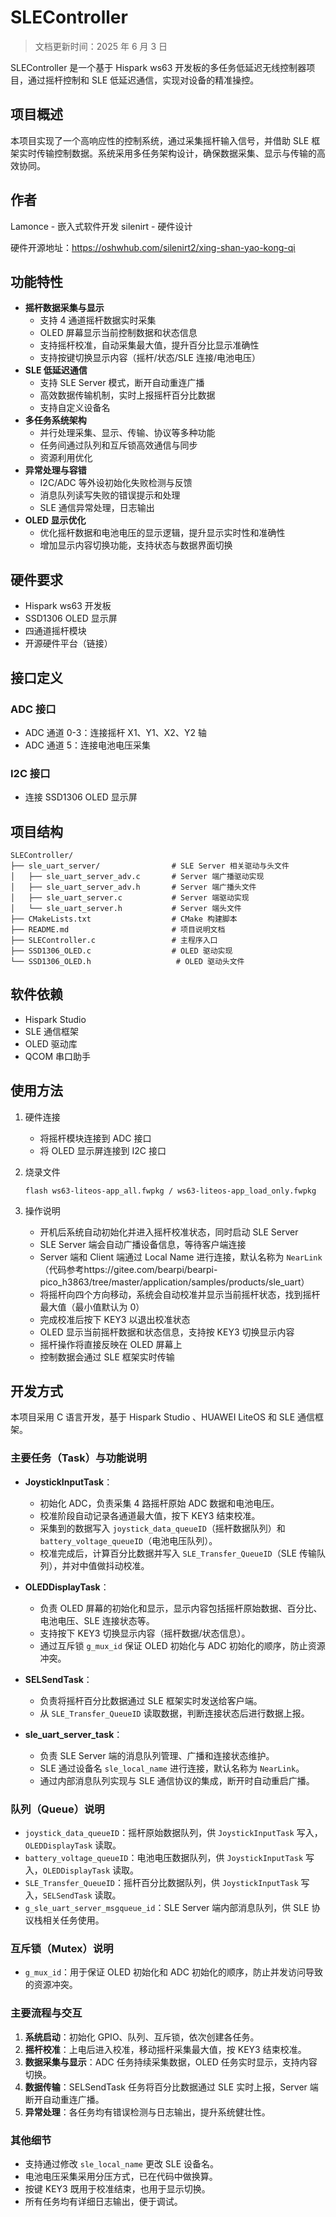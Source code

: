 # SLEController

> 文档更新时间：2025 年 6 月 3 日

SLEController 是一个基于 Hispark ws63 开发板的多任务低延迟无线控制器项目，通过摇杆控制和 SLE 低延迟通信，实现对设备的精准操控。

## 项目概述

本项目实现了一个高响应性的控制系统，通过采集摇杆输入信号，并借助 SLE 框架实时传输控制数据。系统采用多任务架构设计，确保数据采集、显示与传输的高效协同。


## 作者

Lamonce - 嵌入式软件开发
silenirt - 硬件设计

硬件开源地址：https://oshwhub.com/silenirt2/xing-shan-yao-kong-qi

## 功能特性

- **摇杆数据采集与显示**
  - 支持 4 通道摇杆数据实时采集
  - OLED 屏幕显示当前控制数据和状态信息
  - 支持摇杆校准，自动采集最大值，提升百分比显示准确性
  - 支持按键切换显示内容（摇杆/状态/SLE 连接/电池电压）
- **SLE 低延迟通信**
  - 支持 SLE Server 模式，断开自动重连广播
  - 高效数据传输机制，实时上报摇杆百分比数据
  - 支持自定义设备名
- **多任务系统架构**
  - 并行处理采集、显示、传输、协议等多种功能
  - 任务间通过队列和互斥锁高效通信与同步
  - 资源利用优化
- **异常处理与容错**
  - I2C/ADC 等外设初始化失败检测与反馈
  - 消息队列读写失败的错误提示和处理
  - SLE 通信异常处理，日志输出
- **OLED 显示优化**
  - 优化摇杆数据和电池电压的显示逻辑，提升显示实时性和准确性
  - 增加显示内容切换功能，支持状态与数据界面切换

## 硬件要求

- Hispark ws63 开发板
- SSD1306 OLED 显示屏
- 四通道摇杆模块
- 开源硬件平台（链接）

## 接口定义

### ADC 接口
- ADC 通道 0-3：连接摇杆 X1、Y1、X2、Y2 轴
- ADC 通道 5：连接电池电压采集

### I2C 接口
- 连接 SSD1306 OLED 显示屏

## 项目结构

```
SLEController/
├── sle_uart_server/                # SLE Server 相关驱动与头文件
│   ├── sle_uart_server_adv.c       # Server 端广播驱动实现
│   ├── sle_uart_server_adv.h       # Server 端广播头文件
│   ├── sle_uart_server.c           # Server 端驱动实现
│   └── sle_uart_server.h           # Server 端头文件
├── CMakeLists.txt                  # CMake 构建脚本
├── README.md                       # 项目说明文档
├── SLEController.c                 # 主程序入口
├── SSD1306_OLED.c                  # OLED 驱动实现
└── SSD1306_OLED.h                   # OLED 驱动头文件
```

## 软件依赖

- Hispark Studio
- SLE 通信框架
- OLED 驱动库
- QCOM 串口助手

## 使用方法

1. 硬件连接
   - 将摇杆模块连接到 ADC 接口
   - 将 OLED 显示屏连接到 I2C 接口

2. 烧录文件
   ```
   flash ws63-liteos-app_all.fwpkg / ws63-liteos-app_load_only.fwpkg
   ```

3. 操作说明
   - 开机后系统自动初始化并进入摇杆校准状态，同时启动 SLE Server
   - SLE Server 端会自动广播设备信息，等待客户端连接
   - Server 端和 Client 端通过 Local Name 进行连接，默认名称为 `NearLink`（代码参考https://gitee.com/bearpi/bearpi-pico_h3863/tree/master/application/samples/products/sle_uart）
   - 将摇杆向四个方向移动，系统会自动校准并显示当前摇杆状态，找到摇杆最大值（最小值默认为 0）
   - 完成校准后按下 KEY3 以退出校准状态
   - OLED 显示当前摇杆数据和状态信息，支持按 KEY3 切换显示内容
   - 摇杆操作将直接反映在 OLED 屏幕上
   - 控制数据会通过 SLE 框架实时传输

## 开发方式

本项目采用 C 语言开发，基于 Hispark Studio 、HUAWEI LiteOS 和 SLE 通信框架。

### 主要任务（Task）与功能说明

- **JoystickInputTask**：
  - 初始化 ADC，负责采集 4 路摇杆原始 ADC 数据和电池电压。
  - 校准阶段自动记录各通道最大值，按下 KEY3 结束校准。
  - 采集到的数据写入 `joystick_data_queueID`（摇杆数据队列）和 `battery_voltage_queueID`（电池电压队列）。
  - 校准完成后，计算百分比数据并写入 `SLE_Transfer_QueueID`（SLE 传输队列），并对中值做抖动校准。

- **OLEDDisplayTask**：
  - 负责 OLED 屏幕的初始化和显示，显示内容包括摇杆原始数据、百分比、电池电压、SLE 连接状态等。
  - 支持按下 KEY3 切换显示内容（摇杆数据/状态信息）。
  - 通过互斥锁 `g_mux_id` 保证 OLED 初始化与 ADC 初始化的顺序，防止资源冲突。

- **SELSendTask**：
  - 负责将摇杆百分比数据通过 SLE 框架实时发送给客户端。
  - 从 `SLE_Transfer_QueueID` 读取数据，判断连接状态后进行数据上报。

- **sle_uart_server_task**：
  - 负责 SLE Server 端的消息队列管理、广播和连接状态维护。
  - SLE 通过设备名 `sle_local_name` 进行连接，默认名称为 `NearLink`。
  - 通过内部消息队列实现与 SLE 通信协议的集成，断开时自动重启广播。

### 队列（Queue）说明

- `joystick_data_queueID`：摇杆原始数据队列，供 `JoystickInputTask` 写入，`OLEDDisplayTask` 读取。
- `battery_voltage_queueID`：电池电压数据队列，供 `JoystickInputTask` 写入，`OLEDDisplayTask` 读取。
- `SLE_Transfer_QueueID`：摇杆百分比数据队列，供 `JoystickInputTask` 写入，`SELSendTask` 读取。
- `g_sle_uart_server_msgqueue_id`：SLE Server 端内部消息队列，供 SLE 协议栈相关任务使用。

### 互斥锁（Mutex）说明

- `g_mux_id`：用于保证 OLED 初始化和 ADC 初始化的顺序，防止并发访问导致的资源冲突。

### 主要流程与交互

1. **系统启动**：初始化 GPIO、队列、互斥锁，依次创建各任务。
2. **摇杆校准**：上电后进入校准，移动摇杆采集最大值，按 KEY3 结束校准。
3. **数据采集与显示**：ADC 任务持续采集数据，OLED 任务实时显示，支持内容切换。
4. **数据传输**：SELSendTask 任务将百分比数据通过 SLE 实时上报，Server 端断开自动重连广播。
5. **异常处理**：各任务均有错误检测与日志输出，提升系统健壮性。

### 其他细节

- 支持通过修改 `sle_local_name` 更改 SLE 设备名。
- 电池电压采集采用分压方式，已在代码中做换算。
- 按键 KEY3 既用于校准结束，也用于显示切换。
- 所有任务均有详细日志输出，便于调试。


